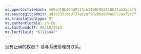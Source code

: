 ```yaml
---
ms.openlocfilehash: e59a3f8b164d9f14ce3190f86351061fa535dcf9
ms.sourcegitcommit: ad203331ee9737e82ef70206ac04eeb72a5f9c7f
ms.translationtype: MT
ms.contentlocale: zh-CN
ms.lasthandoff: 06/18/2019
ms.locfileid: "67216847"
---
```

没有正确的权限？ 请与系统管理员联系。